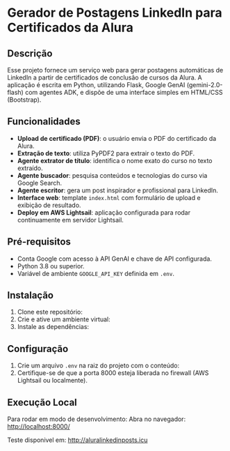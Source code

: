 # Gerador de Postagens LinkedIn para Certificados da Alura

## Descrição

Esse projeto fornece um serviço web para gerar postagens automáticas de LinkedIn a partir de certificados de conclusão de cursos da Alura. A aplicação é escrita em Python, utilizando Flask, Google GenAI (gemini-2.0-flash) com agentes ADK, e dispõe de uma interface simples em HTML/CSS (Bootstrap).

## Funcionalidades

* **Upload de certificado (PDF)**: o usuário envia o PDF do certificado da Alura.
* **Extração de texto**: utiliza PyPDF2 para extrair o texto do PDF.
* **Agente extrator de título**: identifica o nome exato do curso no texto extraído.
* **Agente buscador**: pesquisa conteúdos e tecnologias do curso via Google Search.
* **Agente escritor**: gera um post inspirador e profissional para LinkedIn.
* **Interface web**: template `index.html` com formulário de upload e exibição de resultado.
* **Deploy em AWS Lightsail**: aplicação configurada para rodar continuamente em servidor Lightsail.


## Pré-requisitos

* Conta Google com acesso à API GenAI e chave de API configurada.
* Python 3.8 ou superior.
* Variável de ambiente `GOOGLE_API_KEY` definida em `.env`.

## Instalação

1. Clone este repositório:
2. Crie e ative um ambiente virtual:
3. Instale as dependências:

## Configuração

1. Crie um arquivo `.env` na raiz do projeto com o conteúdo:
2. Certifique-se de que a porta 8000 esteja liberada no firewall (AWS Lightsail ou localmente).

## Execução Local

Para rodar em modo de desenvolvimento:
Abra no navegador: [http://localhost:8000/](http://localhost:8000/)

Teste disponivel em: http://aluralinkedinposts.icu

